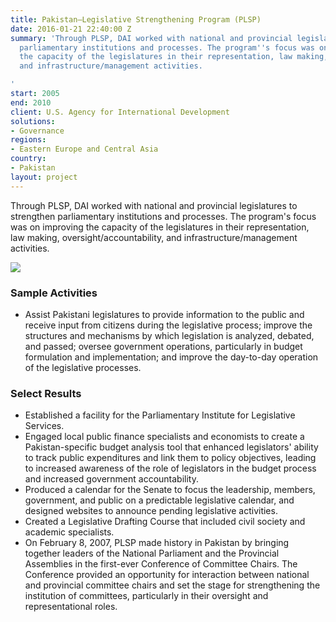 ```yaml
---
title: Pakistan—Legislative Strengthening Program (PLSP)
date: 2016-01-21 22:40:00 Z
summary: 'Through PLSP, DAI worked with national and provincial legislatures to strengthen
  parliamentary institutions and processes. The program''s focus was on improving
  the capacity of the legislatures in their representation, law making, oversight/accountability,
  and infrastructure/management activities.

'
start: 2005
end: 2010
client: U.S. Agency for International Development
solutions:
- Governance
regions:
- Eastern Europe and Central Asia
country:
- Pakistan
layout: project
---
```


Through PLSP, DAI worked with national and provincial legislatures to strengthen parliamentary institutions and processes. The program's focus was on improving the capacity of the legislatures in their representation, law making, oversight/accountability, and infrastructure/management activities.

![][1]

###  Sample Activities

* Assist Pakistani legislatures to provide information to the public and receive input from citizens during the legislative process; improve the structures and mechanisms by which legislation is analyzed, debated, and passed; oversee government operations, particularly in budget formulation and implementation; and improve the day-to-day operation of the legislative processes.

###  Select Results

* Established a facility for the Parliamentary Institute for Legislative Services.
* Engaged local public finance specialists and economists to create a Pakistan-specific budget analysis tool that enhanced legislators' ability to track public expenditures and link them to policy objectives, leading to increased awareness of the role of legislators in the budget process and increased government accountability.
* Produced a calendar for the Senate to focus the leadership, members, government, and public on a predictable legislative calendar, and designed websites to announce pending legislative activities.
* Created a Legislative Drafting Course that included civil society and academic specialists.
* On February 8, 2007, PLSP made history in Pakistan by bringing together leaders of the National Parliament and the Provincial Assemblies in the first-ever Conference of Committee Chairs. The Conference provided an opportunity for interaction between national and provincial committee chairs and set the stage for strengthening the institution of committees, particularly in their oversight and representational roles.

[1]: https://assetify-dai.com/projects/PakistanPLSP.jpg
